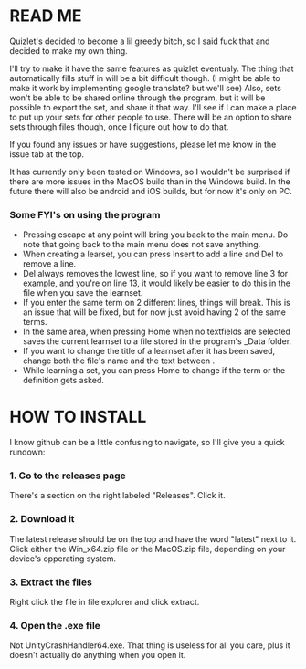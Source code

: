# READ ME
Quizlet's decided to become a lil greedy bitch, so I said fuck that and decided to make my own thing.

I'll try to make it have the same features as quizlet eventualy. The thing that automatically fills stuff in will be a bit difficult though. (I might be able to make it work by implementing google translate? but we'll see) Also, sets won't be able to be shared online through the program, but it will be possible to export the set, and share it that way. I'll see if I can make a place to put up your sets for other people to use.
There will be an option to share sets through files though, once I figure out how to do that.

If you found any issues or have suggestions, please let me know in the issue tab at the top. 

It has currently only been tested on Windows, so I wouldn't be surprised if there are more issues in the MacOS build than in the Windows build.
In the future there will also be android and iOS builds, but for now it's only on PC.

### Some FYI's on using the program
  - Pressing escape at any point will bring you back to the main menu. Do note that going back to the main menu does not save anything.
  - When creating a learset, you can press Insert to add a line and Del to remove a line.
  - Del always removes the lowest line, so if you want to remove line 3 for example, and you're on line 13, it would likely be easier to do this in the file when you save the learnset.
  - If you enter the same term on 2 different lines, things will break. This is an issue that will be fixed, but for now just avoid having 2 of the same terms.
  - In the same area, when pressing Home when no textfields are selected saves the current learnset to a file stored in the program's _Data folder.
  - If you want to change the title of a learnset after it has been saved, change both the file's name and the text between <title> and </title>.
  - While learning a set, you can press Home to change if the term or the definition gets asked.
  

# HOW TO INSTALL
I know github can be a little confusing to navigate, so I'll give you a quick rundown:
### 1. Go to the releases page
There's a section on the right labeled "Releases". Click it.
### 2. Download it
The latest release should be on the top and have the word "latest" next to it.
Click either the Win_x64.zip file or the MacOS.zip file, depending on your device's opperating system.
### 3. Extract the files
Right click the file in file explorer and click extract.
### 4. Open the .exe file
Not UnityCrashHandler64.exe. That thing is useless for all you care, plus it doesn't actually do anything when you open it.
